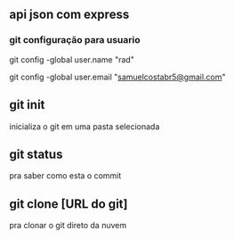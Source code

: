 ## api json com express

### git configuração para usuario 

git config -global user.name "rad"

git config -global user.email "samuelcostabr5@gmail.com"

## git init 
inicializa o git em uma pasta selecionada 

## git status 

pra saber como esta o commit 

## git clone [URL do git]
pra clonar o git direto da nuvem